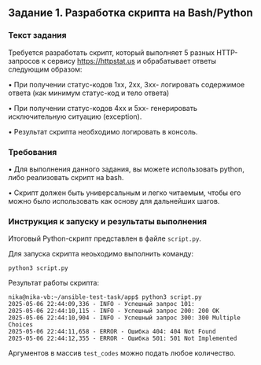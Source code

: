 ## Задание 1. Разработка скрипта на Bash/Python

### Текст задания 
Требуется разработать скрипт, который выполняет 5 разных HTTP-запросов к сервису https://httpstat.us и обрабатывает ответы следующим образом:

• При получении статус-кодов 1хх, 2хх, 3хх- логировать содержимое ответа (как минимум статус-код и тело ответа)

• При получении статус-кодов 4хх и 5хх- генерировать исключительную ситуацию (exception).

• Результат скрипта необходимо логировать в консоль.

### Требования

• Для выполнения данного задания, вы можете использовать python, либо реализовать скрипт на bash.

• Скрипт должен быть универсальным и легко читаемым, чтобы его можно было использовать как основу для дальнейших шагов.

### Инструкция к запуску и результаты выполнения
Итоговый Python-скрипт представлен в файле `script.py`. 

Для запуска скрипта неоьходимо выполнить команду:

    python3 script.py

Результат работы скрипта:

    nika@nika-vb:~/ansible-test-task/app$ python3 script.py 
    2025-05-06 22:44:09,336 - INFO - Успешный запрос 101: 
    2025-05-06 22:44:10,115 - INFO - Успешный запрос 200: 200 OK
    2025-05-06 22:44:10,904 - INFO - Успешный запрос 300: 300 Multiple Choices
    2025-05-06 22:44:11,658 - ERROR - Ошибка 404: 404 Not Found
    2025-05-06 22:44:12,355 - ERROR - Ошибка 501: 501 Not Implemented

Аргументов в массив `test_codes` можно подать любое количество.
